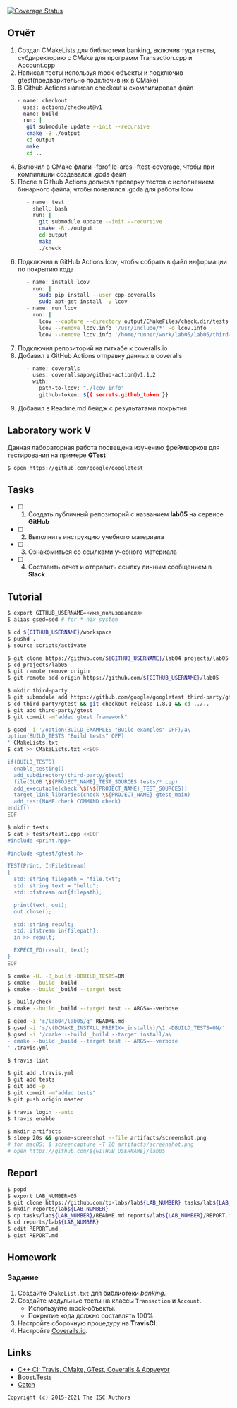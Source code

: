[![Coverage Status](https://coveralls.io/repos/github/konsumerof/lab05/badge.svg?branch=master)](https://coveralls.io/github/konsumerof/lab05?branch=master)

## Отчёт

1. Создал  CMakeLists для библиотеки banking, включив туда тесты, субдиректорию с CMake для программ Transaction.cpp  и Account.cpp
2. Написал тесты используя mock-объекты и подключив gtest(предварительно подключив их в CMake)
3. В Github Actions написал checkout и скомпилировал файл
```sh
   - name: checkout
     uses: actions/checkout@v1
   - name: build
     run: |
      git submodule update --init --recursive
      cmake -B ./output
      cd output
      make
      cd ..
```
4. Включил в CMake флаги -fprofile-arcs -ftest-coverage, чтобы при компиляции создавался .gcda файл
5. После в Github Actions дописал проверку тестов с исполнением бинарного файла, чтобы появлялся .gcda для работы lcov
```sh
      - name: test
        shell: bash
        run: |
          git submodule update --init --recursive
          cmake -B ./output
          cd output
          make
          ./check
```
6. Подключил в GitHub Actions lcov, чтобы собрать в файл информации по покрытию кода
```sh
      - name: install lcov
        run: |
          sudo pip install --user cpp-coveralls
          sudo apt-get install -y lcov
      - name: run lcov
        run: | 
          lcov --capture --directory output/CMakeFiles/check.dir/tests --output-file lcov.info
          lcov --remove lcov.info '/usr/include/*' -o lcov.info
          lcov --remove lcov.info '/home/runner/work/lab05/lab05/third-party/gtest/*' -o lcov.info
```
7. Подключил репозиторий на гитхабе к coveralls.io
8. Добавил в GitHub Actions отправку данных в coveralls
```sh
      - name: coveralls
        uses: coverallsapp/github-action@v1.1.2
        with:
          path-to-lcov: "./lcov.info"
          github-token: ${{ secrets.github_token }}
```
9. Добавил в Readme.md бейдж с результатами покрытия


## Laboratory work V

Данная лабораторная работа посвещена изучению фреймворков для тестирования на примере **GTest**

```sh
$ open https://github.com/google/googletest
```

## Tasks

- [ ] 1. Создать публичный репозиторий с названием **lab05** на сервисе **GitHub**
- [ ] 2. Выполнить инструкцию учебного материала
- [ ] 3. Ознакомиться со ссылками учебного материала
- [ ] 4. Составить отчет и отправить ссылку личным сообщением в **Slack**

## Tutorial

```sh
$ export GITHUB_USERNAME=<имя_пользователя>
$ alias gsed=sed # for *-nix system
```

```sh
$ cd ${GITHUB_USERNAME}/workspace
$ pushd .
$ source scripts/activate
```

```sh
$ git clone https://github.com/${GITHUB_USERNAME}/lab04 projects/lab05
$ cd projects/lab05
$ git remote remove origin
$ git remote add origin https://github.com/${GITHUB_USERNAME}/lab05
```

```sh
$ mkdir third-party
$ git submodule add https://github.com/google/googletest third-party/gtest
$ cd third-party/gtest && git checkout release-1.8.1 && cd ../..
$ git add third-party/gtest
$ git commit -m"added gtest framework"
```

```sh
$ gsed -i '/option(BUILD_EXAMPLES "Build examples" OFF)/a\
option(BUILD_TESTS "Build tests" OFF)
' CMakeLists.txt
$ cat >> CMakeLists.txt <<EOF

if(BUILD_TESTS)
  enable_testing()
  add_subdirectory(third-party/gtest)
  file(GLOB \${PROJECT_NAME}_TEST_SOURCES tests/*.cpp)
  add_executable(check \${\${PROJECT_NAME}_TEST_SOURCES})
  target_link_libraries(check \${PROJECT_NAME} gtest_main)
  add_test(NAME check COMMAND check)
endif()
EOF
```

```sh
$ mkdir tests
$ cat > tests/test1.cpp <<EOF
#include <print.hpp>

#include <gtest/gtest.h>

TEST(Print, InFileStream)
{
  std::string filepath = "file.txt";
  std::string text = "hello";
  std::ofstream out{filepath};

  print(text, out);
  out.close();

  std::string result;
  std::ifstream in{filepath};
  in >> result;

  EXPECT_EQ(result, text);
}
EOF
```

```sh
$ cmake -H. -B_build -DBUILD_TESTS=ON
$ cmake --build _build
$ cmake --build _build --target test
```

```sh
$ _build/check
$ cmake --build _build --target test -- ARGS=--verbose
```

```sh
$ gsed -i 's/lab04/lab05/g' README.md
$ gsed -i 's/\(DCMAKE_INSTALL_PREFIX=_install\)/\1 -DBUILD_TESTS=ON/' .travis.yml
$ gsed -i '/cmake --build _build --target install/a\
- cmake --build _build --target test -- ARGS=--verbose
' .travis.yml
```

```sh
$ travis lint
```

```sh
$ git add .travis.yml
$ git add tests
$ git add -p
$ git commit -m"added tests"
$ git push origin master
```

```sh
$ travis login --auto
$ travis enable
```

```sh
$ mkdir artifacts
$ sleep 20s && gnome-screenshot --file artifacts/screenshot.png
# for macOS: $ screencapture -T 20 artifacts/screenshot.png
# open https://github.com/${GITHUB_USERNAME}/lab05
```

## Report

```sh
$ popd
$ export LAB_NUMBER=05
$ git clone https://github.com/tp-labs/lab${LAB_NUMBER} tasks/lab${LAB_NUMBER}
$ mkdir reports/lab${LAB_NUMBER}
$ cp tasks/lab${LAB_NUMBER}/README.md reports/lab${LAB_NUMBER}/REPORT.md
$ cd reports/lab${LAB_NUMBER}
$ edit REPORT.md
$ gist REPORT.md
```

## Homework

### Задание
1. Создайте `CMakeList.txt` для библиотеки *banking*.
2. Создайте модульные тесты на классы `Transaction` и `Account`.
    * Используйте mock-объекты.
    * Покрытие кода должно составлять 100%.
3. Настройте сборочную процедуру на **TravisCI**.
4. Настройте [Coveralls.io](https://coveralls.io/).

## Links

- [C++ CI: Travis, CMake, GTest, Coveralls & Appveyor](http://david-grs.github.io/cpp-clang-travis-cmake-gtest-coveralls-appveyor/)
- [Boost.Tests](http://www.boost.org/doc/libs/1_63_0/libs/test/doc/html/)
- [Catch](https://github.com/catchorg/Catch2)

```
Copyright (c) 2015-2021 The ISC Authors
```
